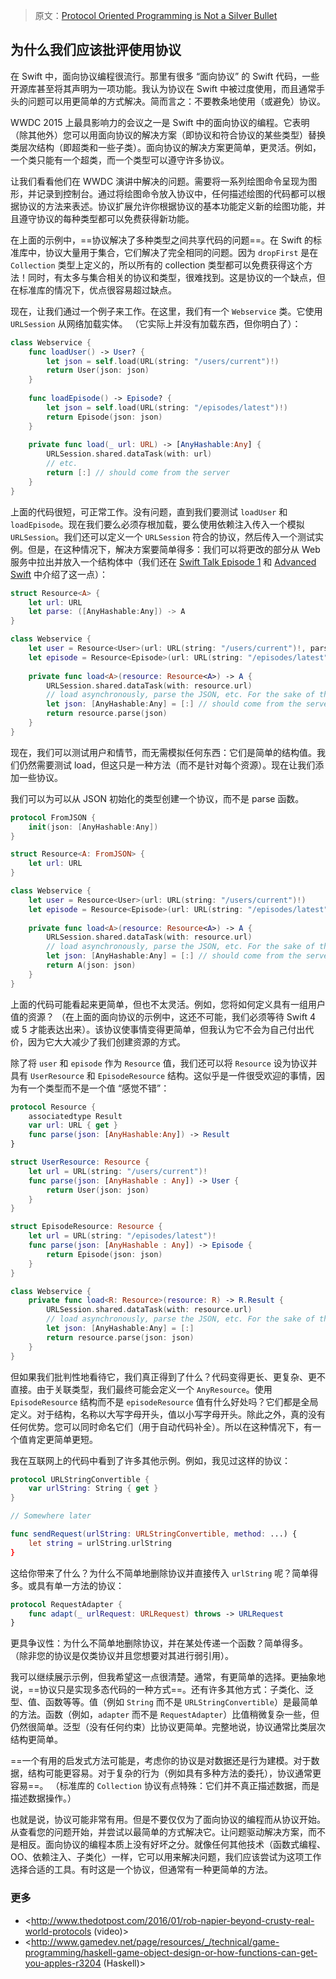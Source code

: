 > 原文：[Protocol Oriented Programming is Not a Silver Bullet](https://chris.eidhof.nl/post/protocol-oriented-programming/)



## 为什么我们应该批评使用协议



在 Swift 中，面向协议编程很流行。那里有很多 “面向协议” 的 Swift 代码，一些开源库甚至将其声明为一项功能。我认为协议在 Swift 中被过度使用，而且通常手头的问题可以用更简单的方式解决。简而言之：不要教条地使用（或避免）协议。

WWDC 2015 上最具影响力的会议之一是 Swift 中的面向协议的编程。它表明（除其他外）您可以用面向协议的解决方案（即协议和符合协议的某些类型）替换类层次结构（即超类和一些子类）。面向协议的解决方案更简单，更灵活。例如，一个类只能有一个超类，而一个类型可以遵守许多协议。

让我们看看他们在 WWDC 演讲中解决的问题。需要将一系列绘图命令呈现为图形，并记录到控制台。通过将绘图命令放入协议中，任何描述绘图的代码都可以根据协议的方法来表述。协议扩展允许你根据协议的基本功能定义新的绘图功能，并且遵守协议的每种类型都可以免费获得新功能。

在上面的示例中，==协议解决了多种类型之间共享代码的问题==。在 Swift 的标准库中，协议大量用于集合，它们解决了完全相同的问题。因为 `dropFirst` 是在 `Collection` 类型上定义的，所以所有的 collection 类型都可以免费获得这个方法！同时，有太多与集合相关的协议和类型，很难找到。这是协议的一个缺点，但在标准库的情况下，优点很容易超过缺点。

现在，让我们通过一个例子来工作。在这里，我们有一个 `Webservice` 类。它使用 `URLSession` 从网络加载实体。 （它实际上并没有加载东西，但你明白了）：

```swift
class Webservice {
    func loadUser() -> User? {
        let json = self.load(URL(string: "/users/current")!)
        return User(json: json)
    }
    
    func loadEpisode() -> Episode? {
        let json = self.load(URL(string: "/episodes/latest")!)
        return Episode(json: json)
    }
    
    private func load(_ url: URL) -> [AnyHashable:Any] {
        URLSession.shared.dataTask(with: url)
        // etc.
        return [:] // should come from the server
    }
}
```

上面的代码很短，可正常工作。没有问题，直到我们要测试 `loadUser` 和 `loadEpisode`。现在我们要么必须存根加载，要么使用依赖注入传入一个模拟 `URLSession`。我们还可以定义一个 `URLSession` 符合的协议，然后传入一个测试实例。但是，在这种情况下，解决方案要简单得多：我们可以将更改的部分从 Web 服务中拉出并放入一个结构体中（我们还在 [Swift Talk Episode 1](https://talk.objc.io/episodes/S01E01-networking) 和 [Advanced Swift](https://www.objc.io/books/advanced-swift/) 中介绍了这一点）：

```swift
struct Resource<A> {
    let url: URL
    let parse: ([AnyHashable:Any]) -> A
}

class Webservice {
    let user = Resource<User>(url: URL(string: "/users/current")!, parse: User.init)
    let episode = Resource<Episode>(url: URL(string: "/episodes/latest")!, parse: Episode.init)
    
    private func load<A>(resource: Resource<A>) -> A {
        URLSession.shared.dataTask(with: resource.url)
        // load asynchronously, parse the JSON, etc. For the sake of the example, we directly return an empty result.
        let json: [AnyHashable:Any] = [:] // should come from the server
        return resource.parse(json)
    }
}
```

现在，我们可以测试用户和情节，而无需模拟任何东西：它们是简单的结构值。我们仍然需要测试 load，但这只是一种方法（而不是针对每个资源）。现在让我们添加一些协议。

我们可以为可以从 JSON 初始化的类型创建一个协议，而不是 parse 函数。

```swift
protocol FromJSON {
    init(json: [AnyHashable:Any])
}

struct Resource<A: FromJSON> {
    let url: URL
}

class Webservice {
    let user = Resource<User>(url: URL(string: "/users/current")!)
    let episode = Resource<Episode>(url: URL(string: "/episodes/latest")!)
    
    private func load<A>(resource: Resource<A>) -> A {
        URLSession.shared.dataTask(with: resource.url)
        // load asynchronously, parse the JSON, etc. For the sake of the example, we directly return an empty result.
        let json: [AnyHashable:Any] = [:] // should come from the server
        return A(json: json)
    }
}
```

上面的代码可能看起来更简单，但也不太灵活。例如，您将如何定义具有一组用户值的资源？ （在上面的面向协议的示例中，这还不可能，我们必须等待 Swift 4 或 5 才能表达出来）。该协议使事情变得更简单，但我认为它不会为自己付出代价，因为它大大减少了我们创建资源的方式。

除了将 `user` 和 `episode` 作为 `Resource` 值，我们还可以将 `Resource` 设为协议并具有 `UserResource` 和 `EpisodeResource` 结构。这似乎是一件很受欢迎的事情，因为有一个类型而不是一个值 “感觉不错”：

```swift
protocol Resource {
    associatedtype Result
    var url: URL { get }
    func parse(json: [AnyHashable:Any]) -> Result
}

struct UserResource: Resource {
    let url = URL(string: "/users/current")!
    func parse(json: [AnyHashable : Any]) -> User {
        return User(json: json)
    }
}

struct EpisodeResource: Resource {
    let url = URL(string: "/episodes/latest")!
    func parse(json: [AnyHashable : Any]) -> Episode {
        return Episode(json: json)
    }
}

class Webservice {
    private func load<R: Resource>(resource: R) -> R.Result {
        URLSession.shared.dataTask(with: resource.url)
        // load asynchronously, parse the JSON, etc. For the sake of the example, we directly return an empty result.
        let json: [AnyHashable:Any] = [:]
        return resource.parse(json: json)
    }
}
```

但如果我们批判性地看待它，我们真正得到了什么？代码变得更长、更复杂、更不直接。由于关联类型，我们最终可能会定义一个 `AnyResource`。使用 `EpisodeResource` 结构而不是 `episodeResource` 值有什么好处吗？它们都是全局定义。对于结构，名称以大写字母开头，值以小写字母开头。除此之外，真的没有任何优势。您可以同时命名它们（用于自动代码补全）。所以在这种情况下，有一个值肯定更简单更短。

我在互联网上的代码中看到了许多其他示例。例如，我见过这样的协议：

```swift
protocol URLStringConvertible {
    var urlString: String { get }
}

// Somewhere later

func sendRequest(urlString: URLStringConvertible, method: ...) {
    let string = urlString.urlString
}
```

这给你带来了什么？为什么不简单地删除协议并直接传入 `urlString` 呢？简单得多。或具有单一方法的协议：

```swift
protocol RequestAdapter {
    func adapt(_ urlRequest: URLRequest) throws -> URLRequest
}
```

更具争议性：为什么不简单地删除协议，并在某处传递一个函数？简单得多。 （除非您的协议是仅类协议并且您想要对其进行弱引用）。

我可以继续展示示例，但我希望这一点很清楚。通常，有更简单的选择。更抽象地说，==协议只是实现多态代码的一种方式==。还有许多其他方式：子类化、泛型、值、函数等等。值（例如 `String` 而不是 `URLStringConvertible`）是最简单的方法。函数（例如，`adapter` 而不是 `RequestAdapter`）比值稍微复杂一些，但仍然很简单。泛型（没有任何约束）比协议更简单。完整地说，协议通常比类层次结构更简单。

==一个有用的启发式方法可能是，考虑你的协议是对数据还是行为建模。对于数据，结构可能更容易。对于复杂的行为（例如具有多种方法的委托），协议通常更容易==。 （标准库的 `Collection` 协议有点特殊：它们并不真正描述数据，而是描述数据操作。）

也就是说，协议可能非常有用。但是不要仅仅为了面向协议的编程而从协议开始。从查看您的问题开始，并尝试以最简单的方式解决它。让问题驱动解决方案，而不是相反。面向协议的编程本质上没有好坏之分。就像任何其他技术（函数式编程、OO、依赖注入、子类化）一样，它可以用来解决问题，我们应该尝试为这项工作选择合适的工具。有时这是一个协议，但通常有一种更简单的方法。

### 更多

* <http://www.thedotpost.com/2016/01/rob-napier-beyond-crusty-real-world-protocols (video)>
* <http://www.gamedev.net/page/resources/_/technical/game-programming/haskell-game-object-design-or-how-functions-can-get-you-apples-r3204 (Haskell)>

